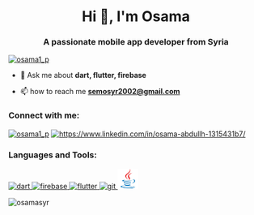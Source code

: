 <h1 align="center">Hi 👋, I'm Osama</h1>
<h3 align="center">A passionate mobile app developer from Syria</h3>

<p align="left"> <a href="https://twitter.com/osama1_p" target="blank"><img src="https://img.shields.io/twitter/follow/osama1_p?logo=twitter&style=for-the-badge" alt="osama1_p" /></a> </p>

- 💬 Ask me about **dart, flutter, firebase**

- 📫 how to reach me **semosyr2002@gmail.com**

<h3 align="left">Connect with me:</h3>
<p align="left">
<a href="https://twitter.com/osama1_p" target="blank"><img align="center" src="https://raw.githubusercontent.com/rahuldkjain/github-profile-readme-generator/master/src/images/icons/Social/twitter.svg" alt="osama1_p" height="30" width="40" /></a>
<a href="https://linkedin.com/in/https://www.linkedin.com/in/osama-abdullh-1315431b7/" target="blank"><img align="center" src="https://raw.githubusercontent.com/rahuldkjain/github-profile-readme-generator/master/src/images/icons/Social/linked-in-alt.svg" alt="https://www.linkedin.com/in/osama-abdullh-1315431b7/" height="30" width="40" /></a>
</p>

<h3 align="left">Languages and Tools:</h3>
<p align="left"> <a href="https://dart.dev" target="_blank" rel="noreferrer"> <img src="https://www.vectorlogo.zone/logos/dartlang/dartlang-icon.svg" alt="dart" width="40" height="40"/> </a> <a href="https://firebase.google.com/" target="_blank" rel="noreferrer"> <img src="https://www.vectorlogo.zone/logos/firebase/firebase-icon.svg" alt="firebase" width="40" height="40"/> </a> <a href="https://flutter.dev" target="_blank" rel="noreferrer"> <img src="https://www.vectorlogo.zone/logos/flutterio/flutterio-icon.svg" alt="flutter" width="40" height="40"/> </a> <a href="https://git-scm.com/" target="_blank" rel="noreferrer"> <img src="https://www.vectorlogo.zone/logos/git-scm/git-scm-icon.svg" alt="git" width="40" height="40"/> </a> <a href="https://www.java.com" target="_blank" rel="noreferrer"> <img src="https://raw.githubusercontent.com/devicons/devicon/master/icons/java/java-original.svg" alt="java" width="40" height="40"/> </a> </p>

<p><img align="center" src="https://github-readme-stats.vercel.app/api/top-langs?username=osamasyr&show_icons=true&locale=en&layout=compact" alt="osamasyr" /></p>
